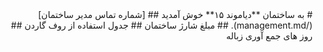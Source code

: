 <div dir='rtl' align='right'>
# به ساختمان **دیاموند ۱۵** خوش آمدید
## [شماره تماس مدیر ساختمان](/management.md).
## مبلغ شارژ ساختمان
## جدول استفاده از روف گاردن
## روز های جمع آوری زباله
</div>
